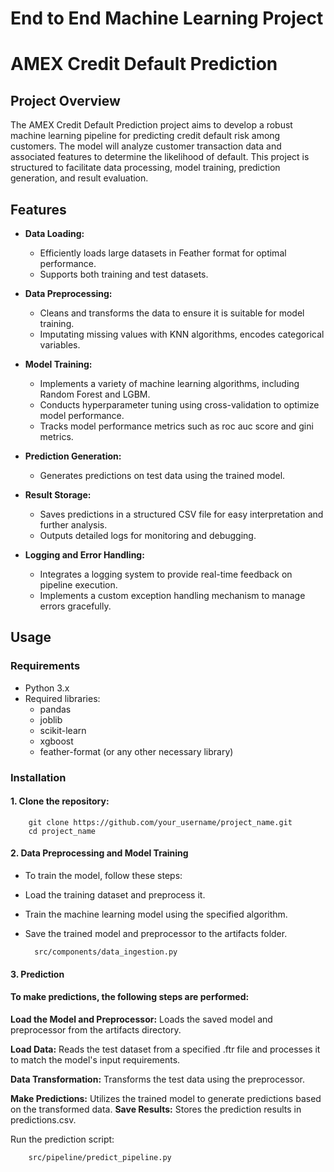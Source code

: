 # End to End Machine Learning Project

# AMEX Credit Default Prediction

## Project Overview

The AMEX Credit Default Prediction project aims to develop a robust machine learning pipeline for predicting credit default risk among customers. The model will analyze customer transaction data and associated features to determine the likelihood of default. This project is structured to facilitate data processing, model training, prediction generation, and result evaluation.


## Features

- **Data Loading:**
  - Efficiently loads large datasets in Feather format for optimal performance.
  - Supports both training and test datasets.

- **Data Preprocessing:**
  - Cleans and transforms the data to ensure it is suitable for model training.
  - Imputating missing values with KNN algorithms, encodes categorical variables.

- **Model Training:**
  - Implements a variety of machine learning algorithms, including Random Forest and LGBM.
  - Conducts hyperparameter tuning using cross-validation to optimize model performance.
  - Tracks model performance metrics such as roc auc score and gini metrics.

- **Prediction Generation:**
  - Generates predictions on test data using the trained model.

- **Result Storage:**
  - Saves predictions in a structured CSV file for easy interpretation and further analysis.
  - Outputs detailed logs for monitoring and debugging.

- **Logging and Error Handling:**
  - Integrates a logging system to provide real-time feedback on pipeline execution.
  - Implements a custom exception handling mechanism to manage errors gracefully.

## Usage

### Requirements

- Python 3.x
- Required libraries:
    - pandas
    - joblib
    - scikit-learn
    - xgboost
    - feather-format (or any other necessary library)

### Installation

#### 1. Clone the repository:
        
        git clone https://github.com/your_username/project_name.git
        cd project_name
   

#### 2. Data Preprocessing and Model Training

* To train the model, follow these steps:
* Load the training dataset and preprocess it.
* Train the machine learning model using the specified algorithm.
* Save the trained model and preprocessor to the artifacts folder.

        src/components/data_ingestion.py

#### 3. Prediction

#### To make predictions, the following steps are performed:

**Load the Model and Preprocessor:** Loads the saved model and preprocessor from the artifacts directory.

**Load Data:** Reads the test dataset from a specified .ftr file and processes it to match the model's input requirements.

**Data Transformation:** Transforms the test data using the preprocessor.

**Make Predictions:** Utilizes the trained model to generate predictions based on the transformed data.
**Save Results:** Stores the prediction results in predictions.csv.

Run the prediction script:

        src/pipeline/predict_pipeline.py


